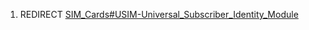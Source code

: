 1.  REDIRECT
    [SIM_Cards#USIM-Universal_Subscriber_Identity_Module](SIM_Cards#USIM-Universal_Subscriber_Identity_Module "wikilink")